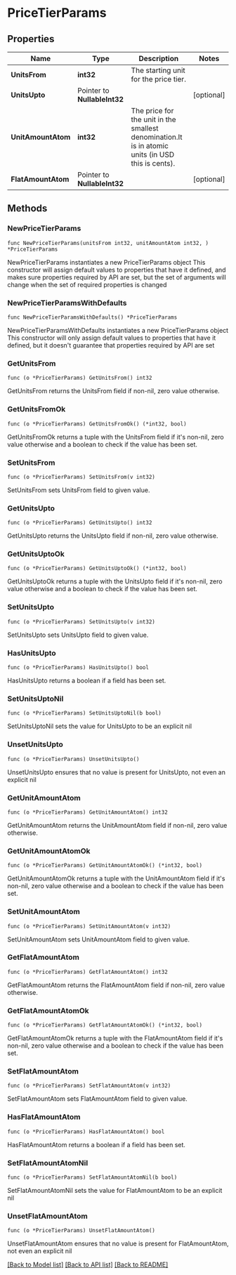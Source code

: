 # PriceTierParams

## Properties

Name | Type | Description | Notes
------------ | ------------- | ------------- | -------------
**UnitsFrom** | **int32** | The starting unit for the price tier. | 
**UnitsUpto** | Pointer to **NullableInt32** |  | [optional] 
**UnitAmountAtom** | **int32** | The price for the unit in the smallest denomination.It is in atomic units (in USD this is cents). | 
**FlatAmountAtom** | Pointer to **NullableInt32** |  | [optional] 

## Methods

### NewPriceTierParams

`func NewPriceTierParams(unitsFrom int32, unitAmountAtom int32, ) *PriceTierParams`

NewPriceTierParams instantiates a new PriceTierParams object
This constructor will assign default values to properties that have it defined,
and makes sure properties required by API are set, but the set of arguments
will change when the set of required properties is changed

### NewPriceTierParamsWithDefaults

`func NewPriceTierParamsWithDefaults() *PriceTierParams`

NewPriceTierParamsWithDefaults instantiates a new PriceTierParams object
This constructor will only assign default values to properties that have it defined,
but it doesn't guarantee that properties required by API are set

### GetUnitsFrom

`func (o *PriceTierParams) GetUnitsFrom() int32`

GetUnitsFrom returns the UnitsFrom field if non-nil, zero value otherwise.

### GetUnitsFromOk

`func (o *PriceTierParams) GetUnitsFromOk() (*int32, bool)`

GetUnitsFromOk returns a tuple with the UnitsFrom field if it's non-nil, zero value otherwise
and a boolean to check if the value has been set.

### SetUnitsFrom

`func (o *PriceTierParams) SetUnitsFrom(v int32)`

SetUnitsFrom sets UnitsFrom field to given value.


### GetUnitsUpto

`func (o *PriceTierParams) GetUnitsUpto() int32`

GetUnitsUpto returns the UnitsUpto field if non-nil, zero value otherwise.

### GetUnitsUptoOk

`func (o *PriceTierParams) GetUnitsUptoOk() (*int32, bool)`

GetUnitsUptoOk returns a tuple with the UnitsUpto field if it's non-nil, zero value otherwise
and a boolean to check if the value has been set.

### SetUnitsUpto

`func (o *PriceTierParams) SetUnitsUpto(v int32)`

SetUnitsUpto sets UnitsUpto field to given value.

### HasUnitsUpto

`func (o *PriceTierParams) HasUnitsUpto() bool`

HasUnitsUpto returns a boolean if a field has been set.

### SetUnitsUptoNil

`func (o *PriceTierParams) SetUnitsUptoNil(b bool)`

 SetUnitsUptoNil sets the value for UnitsUpto to be an explicit nil

### UnsetUnitsUpto
`func (o *PriceTierParams) UnsetUnitsUpto()`

UnsetUnitsUpto ensures that no value is present for UnitsUpto, not even an explicit nil
### GetUnitAmountAtom

`func (o *PriceTierParams) GetUnitAmountAtom() int32`

GetUnitAmountAtom returns the UnitAmountAtom field if non-nil, zero value otherwise.

### GetUnitAmountAtomOk

`func (o *PriceTierParams) GetUnitAmountAtomOk() (*int32, bool)`

GetUnitAmountAtomOk returns a tuple with the UnitAmountAtom field if it's non-nil, zero value otherwise
and a boolean to check if the value has been set.

### SetUnitAmountAtom

`func (o *PriceTierParams) SetUnitAmountAtom(v int32)`

SetUnitAmountAtom sets UnitAmountAtom field to given value.


### GetFlatAmountAtom

`func (o *PriceTierParams) GetFlatAmountAtom() int32`

GetFlatAmountAtom returns the FlatAmountAtom field if non-nil, zero value otherwise.

### GetFlatAmountAtomOk

`func (o *PriceTierParams) GetFlatAmountAtomOk() (*int32, bool)`

GetFlatAmountAtomOk returns a tuple with the FlatAmountAtom field if it's non-nil, zero value otherwise
and a boolean to check if the value has been set.

### SetFlatAmountAtom

`func (o *PriceTierParams) SetFlatAmountAtom(v int32)`

SetFlatAmountAtom sets FlatAmountAtom field to given value.

### HasFlatAmountAtom

`func (o *PriceTierParams) HasFlatAmountAtom() bool`

HasFlatAmountAtom returns a boolean if a field has been set.

### SetFlatAmountAtomNil

`func (o *PriceTierParams) SetFlatAmountAtomNil(b bool)`

 SetFlatAmountAtomNil sets the value for FlatAmountAtom to be an explicit nil

### UnsetFlatAmountAtom
`func (o *PriceTierParams) UnsetFlatAmountAtom()`

UnsetFlatAmountAtom ensures that no value is present for FlatAmountAtom, not even an explicit nil

[[Back to Model list]](../README.md#documentation-for-models) [[Back to API list]](../README.md#documentation-for-api-endpoints) [[Back to README]](../README.md)


